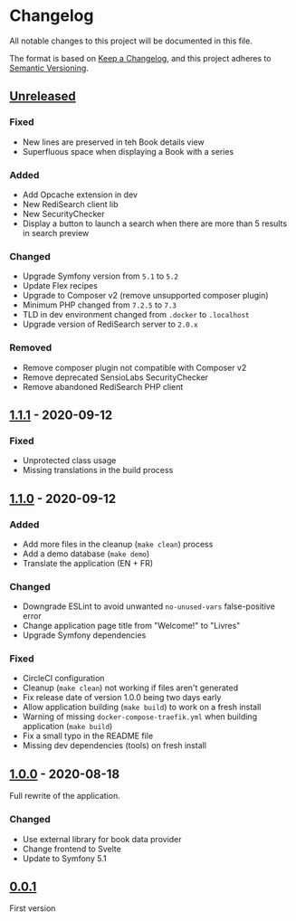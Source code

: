 # Changelog
All notable changes to this project will be documented in this file.

The format is based on [Keep a Changelog](https://keepachangelog.com/en/1.0.0/),
and this project adheres to [Semantic Versioning](https://semver.org/spec/v2.0.0.html).

## [Unreleased]

### Fixed

- New lines are preserved in teh Book details view
- Superfluous space when displaying a Book with a series

### Added

- Add Opcache extension in dev
- New RediSearch client lib
- New SecurityChecker
- Display a button to launch a search when there are more than 5 results in search preview

### Changed

- Upgrade Symfony version from `5.1` to `5.2`
- Update Flex recipes
- Upgrade to Composer v2 (remove unsupported composer plugin)
- Minimum PHP changed from `7.2.5` to `7.3`
- TLD in dev environment changed from `.docker` to `.localhost`
- Upgrade version of RediSearch server to `2.0.x`

### Removed

- Remove composer plugin not compatible with Composer v2
- Remove deprecated SensioLabs SecurityChecker
- Remove abandoned RediSearch PHP client

## [1.1.1] - 2020-09-12

### Fixed

- Unprotected class usage
- Missing translations in the build process

## [1.1.0] - 2020-09-12

### Added

- Add more files in the cleanup (`make clean`) process
- Add a demo database (`make demo`)
- Translate the application (EN + FR)

### Changed

- Downgrade ESLint to avoid unwanted `no-unused-vars` false-positive error
- Change application page title from "Welcome!" to "Livres"
- Upgrade Symfony dependencies

### Fixed

- CircleCI configuration
- Cleanup (`make clean`) not working if files aren't generated
- Fix release date of version 1.0.0 being two days early
- Allow application building (`make build`) to work on a fresh install
- Warning of missing `docker-compose-traefik.yml` when building application (`make build`)
- Fix a small typo in the README file
- Missing dev dependencies (tools) on fresh install

## [1.0.0] - 2020-08-18

Full rewrite of the application.

### Changed

- Use external library for book data provider
- Change frontend to Svelte
- Update to Symfony 5.1

## [0.0.1]

First version

[Unreleased]: https://github.com/MacFJA/livres/compare/1.1.1...HEAD
[1.1.1]: https://github.com/MacFJA/livres/releases/tag/1.1.1
[1.1.0]: https://github.com/MacFJA/livres/releases/tag/1.1.0
[1.0.0]: https://github.com/MacFJA/livres/releases/tag/1.0.0
[0.0.1]: https://github.com/MacFJA/livres/releases/tag/0.0.1